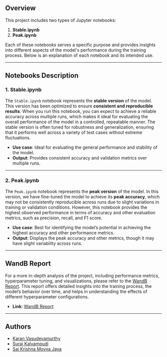 ## Overview
This project includes two types of Jupyter notebooks:
1. **Stable.ipynb** 
2. **Peak.ipynb**

Each of these notebooks serves a specific purpose and provides insights into different aspects of the model's performance during the training process. Below is an explanation of each notebook and its intended use.

---

## Notebooks Description

### 1. **Stable.ipynb**
The `Stable.ipynb` notebook represents the **stable version** of the model. This version has been optimized to ensure **consistent and reproducible results**. When you run this notebook, you can expect to achieve a reliable accuracy across multiple runs, which makes it ideal for evaluating the overall performance of the model in a controlled, repeatable manner. The stable version is often tuned for robustness and generalization, ensuring that it performs well across a variety of test cases without extreme fluctuations.

- **Use case**: Ideal for evaluating the general performance and stability of the model.
- **Output**: Provides consistent accuracy and validation metrics over multiple runs.

---

### 2. **Peak.ipynb**
The `Peak.ipynb` notebook represents the **peak version** of the model. In this version, we have fine-tuned the model to achieve its **peak accuracy**, which may not be consistently reproducible across runs due to slight variations in training or validation conditions. However, this notebook provides the highest observed performance in terms of accuracy and other evaluation metrics, such as precision, recall, and F1 score.

- **Use case**: Best for identifying the model’s potential in achieving the highest accuracy and other performance metrics.
- **Output**: Displays the peak accuracy and other metrics, though it may have slight variability across runs.

---

## WandB Report
For a more in-depth analysis of the project, including performance metrics, hyperparameter tuning, and visualizations, please refer to the [WandB Report](insert-link-here). This report offers detailed insights into the training process, the model’s behavior over time, and helps in understanding the effects of different hyperparameter configurations.

- **Link**: [WandB Report](https://api.wandb.ai/links/karanlvm123-ut-arlington-uta-the-university-of-texas-at-/vas9d2g9)
---

## Authors

- [Karan Vasudevamurthy](https://github.com/karanlvm)
- [Suraj Kalyampudi](https://www.github.com/SurajKalyampud)
- [Sai Krishna Movva Jaya](https://www.github.com/SKrishnaMJ)

